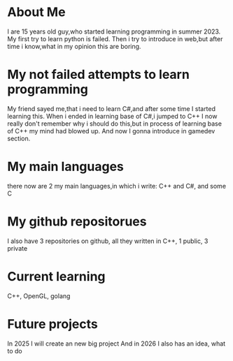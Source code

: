 # About Me
I are 15 years old guy,who started learning programming in summer 2023.
My first try to learn python is failed.
Then i try to introduce in web,but after time i know,what in my opinion this are boring.
# My not failed attempts to learn programming
My friend sayed me,that i need to learn C#,and after some time I started learning this.
When i ended in learning base of C#,i jumped to C++
I now really don't remember why i should do this,but in process of learning base of C++ my mind had blowed up.
And now I gonna introduce in gamedev section. 
# My main languages
there now are 2 my main languages,in which i write: 
C++ and C#, and some C
# My github repositorues
I also have 3 repositories on github,
all they written in C++, 1 public, 3 private
# Current learning
C++, OpenGL, golang
# Future projects
In 2025 I will create an new big project
And in 2026 I also has an idea, what to do
